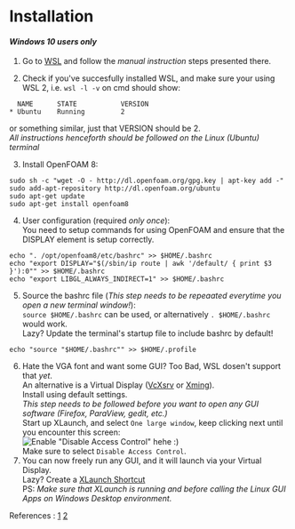 # Installation  
#### *Windows 10 users only*  

1. Go to [WSL](https://docs.microsoft.com/en-us/windows/wsl/install-win10) and follow the *manual instruction* steps presented there.  

2. Check if you've succesfully installed WSL, and make sure your using WSL 2, i.e. `wsl -l -v`  on cmd should show:  
```
  NAME      STATE           VERSION  
* Ubuntu    Running         2  
```
or something similar, just that VERSION should be 2.  
*All instructions henceforth should be followed on the Linux (Ubuntu) terminal*

3. Install OpenFOAM 8:
```Shell
sudo sh -c "wget -O - http://dl.openfoam.org/gpg.key | apt-key add -"
sudo add-apt-repository http://dl.openfoam.org/ubuntu
sudo apt-get update
sudo apt-get install openfoam8
```

4. User configuration (required *only once*):  
You need to setup commands for using OpenFOAM and ensure that the DISPLAY element is setup correctly.  
```Shell
echo ". /opt/openfoam8/etc/bashrc" >> $HOME/.bashrc
echo "export DISPLAY="$(/sbin/ip route | awk '/default/ { print $3 }'):0"" >> $HOME/.bashrc
echo "export LIBGL_ALWAYS_INDIRECT=1" >> $HOME/.bashrc
```

5. Source the bashrc file (*This step needs to be repeaated everytime you open a new terminal window!*):  
`source $HOME/.bashrc` can be used, or alternatively `. $HOME/.bashrc` would work.  
Lazy? Update the terminal's startup file to include bashrc by default!
```Shell
echo "source "$HOME/.bashrc"" >> $HOME/.profile
```

6. Hate the VGA font and want some GUI? Too Bad, WSL dosen't support that *yet*.  
An alternative is a Virtual Display ([VcXsrv](https://sourceforge.net/projects/vcxsrv/) or [Xming](https://sourceforge.net/projects/xming/)).  
Install using default settings.  
*This step needs to be followed before you want to open any GUI software (Firefox, ParaView, gedit, etc.)*  
Start up XLaunch, and select `One large window`, keep clicking next until you encounter this screen:  
![Enable "Disable Access Control" hehe :)](https://techcommunity.microsoft.com/t5/image/serverpage/image-id/201596iBCB2B8DA889830E0/image-size/large?v=1.0&px=999)  
Make sure to select `Disable Access Control`. 
7. You can now freely run any GUI, and it will launch via your Virtual Display.  
Lazy? Create a [XLaunch Shortcut](https://siliconheaven.info/xlaunch-configuration-file/#gsc.tab=0)  
PS: *Make sure that XLaunch is running and before calling the Linux GUI Apps on Windows Desktop environment.*  

References : [1](https://openfoam.org/download/windows-10/) [2](https://techcommunity.microsoft.com/t5/windows-dev-appconsult/running-wsl-gui-apps-on-windows-10/ba-p/1493242)